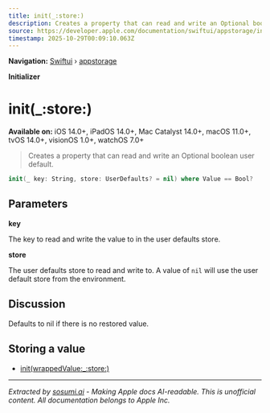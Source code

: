 ```yaml
---
title: init(_:store:)
description: Creates a property that can read and write an Optional boolean user default.
source: https://developer.apple.com/documentation/swiftui/appstorage/init(_:store:)
timestamp: 2025-10-29T00:09:10.063Z
---
```


**Navigation:** [Swiftui](/documentation/swiftui) › [appstorage](/documentation/swiftui/appstorage)

**Initializer**

# init(_:store:)

**Available on:** iOS 14.0+, iPadOS 14.0+, Mac Catalyst 14.0+, macOS 11.0+, tvOS 14.0+, visionOS 1.0+, watchOS 7.0+

> Creates a property that can read and write an Optional boolean user default.

```swift
init(_ key: String, store: UserDefaults? = nil) where Value == Bool?
```

## Parameters

**key**

The key to read and write the value to in the user defaults store.



**store**

The user defaults store to read and write to. A value of `nil` will use the user default store from the environment.



## Discussion

Defaults to nil if there is no restored value.

## Storing a value

- [init(wrappedValue:_:store:)](/documentation/swiftui/appstorage/init(wrappedvalue:_:store:))

---

*Extracted by [sosumi.ai](https://sosumi.ai) - Making Apple docs AI-readable.*
*This is unofficial content. All documentation belongs to Apple Inc.*
